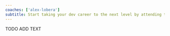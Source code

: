 ```yaml
---
coaches: ['alex-lobera']
subtitle: Start taking your dev career to the next level by attending this remote GraphQL trial!
---
```


TODO ADD TEXT
